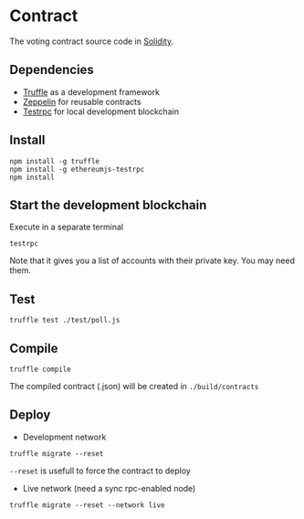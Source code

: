 # Contract
The voting contract source code in [Solidity](http://solidity.readthedocs.io/en/latest/).

## Dependencies

- [Truffle](http://truffleframework.com) as a development framework
- [Zeppelin](https://openzeppelin.org) for reusable contracts
- [Testrpc](https://github.com/ethereumjs/testrpc) for local development blockchain

## Install

```console
npm install -g truffle
npm install -g ethereumjs-testrpc
npm install
```


## Start the development blockchain

Execute in a separate terminal

```console
testrpc
```

Note that it gives you a list of accounts with their private key. You may need them.

## Test

```console
truffle test ./test/poll.js
```

## Compile

```console
truffle compile
```

The compiled contract (.json) will be created in `./build/contracts`

## Deploy

- Development network

```console
truffle migrate --reset
```

`--reset` is usefull to force the contract to deploy

- Live network (need a sync rpc-enabled node)

```console
truffle migrate --reset --network live
```


